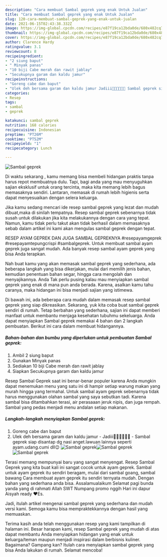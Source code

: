 ```yaml
---
description: "Cara membuat Sambal geprek yang enak Untuk Jualan"
title: "Cara membuat Sambal geprek yang enak Untuk Jualan"
slug: 120-cara-membuat-sambal-geprek-yang-enak-untuk-jualan
date: 2021-06-15T02:43:38.332Z
image: https://img-global.cpcdn.com/recipes/e87f19ca12bda0de/680x482cq70/sambal-geprek-foto-resep-utama.jpg
thumbnail: https://img-global.cpcdn.com/recipes/e87f19ca12bda0de/680x482cq70/sambal-geprek-foto-resep-utama.jpg
cover: https://img-global.cpcdn.com/recipes/e87f19ca12bda0de/680x482cq70/sambal-geprek-foto-resep-utama.jpg
author: Clarence Hardy
ratingvalue: 3.1
reviewcount: 8
recipeingredient:
- "2 siung baput"
- " Minyak panas"
- "10 biji Cabe merah dan rawit jablay"
- "Secukupnya garam dan kaldu jamur"
recipeinstructions:
- "Goreng cabe dan baput"
- "Ulek deh bersama garam dan kaldu jamur Jadiii🤗🤗🤤🤤🤤🤤 Sambal geprek siap disantap dg nasi anget.lawuan lainnya seperti ayam.udang.cumi dll😉"
categories:
- Resep
tags:
- sambal
- geprek

katakunci: sambal geprek 
nutrition: 168 calories
recipecuisine: Indonesian
preptime: "PT26M"
cooktime: "PT52M"
recipeyield: "1"
recipecategory: Lunch

---
```



![Sambal geprek](https://img-global.cpcdn.com/recipes/e87f19ca12bda0de/680x482cq70/sambal-geprek-foto-resep-utama.jpg)

Di waktu  sekarang , kamu memang bisa membeli hidangan praktis tanpa harus repot membuatnya dulu. Tapi, bagi anda yang mau menyuguhkan sajian eksklusif untuk orang tercinta, maka kita memang lebih bagus memasaknya sendiri. Lantaran, memasak di rumah lebih higienis serta dapat menyesuaikan dengan selera keluarga.

Jika kamu sedang mencari ide resep sambal geprek yang lezat dan mudah dibuat,maka di sinilah tempatnya. Resep sambal geprek  sebenarnya tidak susah untuk dilakukan jika kita melakukannya dengan cara yang tepat. Namun, kamu tidak perlu takut akan tidak berhasil dalam memasaknya 
sebab dalam artikel ini kami akan mengulas sambal geprek dengan tepat.  

RESEP AYAM GEPREK DAN JUGA SAMBAL GEPREKNYA #resepayamgeprek #resepayamtepungcrispi #sambalgeprek. Untuk membuat sambal ayam geprek juga sangat mudah. Ada banyak resep sambal ayam geprek yang bisa Anda terapkan.

Nah buat kamu yang akan memasak sambal geprek yang sederhana, ada beberapa langkah yang bisa dikerjakan, mulai dari memilih jenis bahan, kemudian penentuan bahan segar, hingga cara mengolah dan menyajikannya. Anda Tak perlu pusing kalau mau menyiapkan sambal geprek yang enak di mana pun anda berada. Karena, asalkan kamu  tahu caranya, maka hidangan ini bisa menjadi sajian yang istimewa.

Di bawah ini, ada beberapa cara mudah dalam memasak resep sambal geprek yang siap dikreasikan. Sekarang, yuk kita coba buat sambal geprek sendiri di rumah. Tetap berbahan yang sederhana, sajian ini dapat memberi manfaat untuk membantu menjaga kesehatan tubuhmu sekeluarga. Anda dapat menyiapkan Sambal geprek memakai 4 bahan dan 2 langkah pembuatan. Berikut ini cara dalam membuat hidangannya.

<!--inarticleads1-->

##### Bahan-bahan dan bumbu yang diperlukan untuk pembuatan Sambal geprek:

1. Ambil 2 siung baput
1. Gunakan  Minyak panas
1. Sediakan 10 biji Cabe merah dan rawit jablay
1. Siapkan Secukupnya garam dan kaldu jamur


Resep Sambal Geprek saat ini benar-benar populer karena Anda mungkin dapat menemukan menu yang satu ini di hampir setiap warung makan yang murah hingga yang termahal. Untuk sambal ayam geprek sebenarnya tidak harus menggunakan olahan sambal yang saya sebutkan tadi. Karena sambal bisa ditambahkan terasi, air perasaaan jeruk nipis, dan juga rempah. Sambal yang pedas menjadi menu andalan setiap makanan. 

<!--inarticleads2-->

##### Langkah-langkah menyiapkan Sambal geprek:

1. Goreng cabe dan baput
1. Ulek deh bersama garam dan kaldu jamur - Jadiii🤗🤗🤤🤤🤤🤤 - Sambal geprek siap disantap dg nasi anget.lawuan lainnya seperti ayam.udang.cumi dll😉
<img src="https://img-global.cpcdn.com/steps/4c8d50409e9b3ed5/160x128cq70/sambal-geprek-langkah-memasak-2-foto.jpg" alt="Sambal geprek"><img src="https://img-global.cpcdn.com/steps/ce62e39db18756ab/160x128cq70/sambal-geprek-langkah-memasak-2-foto.jpg" alt="Sambal geprek"><img src="https://img-global.cpcdn.com/steps/ccfb14a317b04810/160x128cq70/sambal-geprek-langkah-memasak-2-foto.jpg" alt="Sambal geprek">

Terasi memang mempunyai baru yang sangat menyengat. Resep Sambal Geprek yang kita buat kali ini sangat cocok untuk ayam geprek. Sambal untuk ayam geprek itu sendiri beragam, mulai dari sambal goang, sambal bawang Cara membuat ayam geprek itu sendiri ternyata mudah. Dengan bahan yang sederhana anda bisa. Assalamualaikum Selamat pagi bunda yanda yang di rahmati Allah SWT Numpang promo nggih Hari ini dapur Aisyah ready ❤️Es. 

Jadi, itulah artikel mengenai  sambal geprek  yang sederhana dan mudah versi kami. Semoga kamu bisa mempraktekkannya dengan hasil yang memuaskan. 

Terima kasih anda telah menggunakan resep yang kami tampilkan di halaman ini. Besar harapan kami, resep  Sambal geprek yang mudah di atas dapat membantu Anda menyiapkan hidangan yang enak untuk keluarga/teman maupun menjadi inspirasi dalam berbisnis kuliner. Bagaimana? Gampang kan? Itulah cara menyiapkan sambal geprek yang bisa Anda lakukan di rumah. Selamat mencoba!

